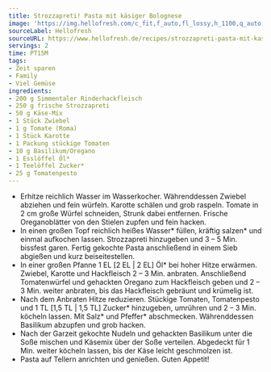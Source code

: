 ```yaml
---
title: Strozzapreti! Pasta mit käsiger Bolognese
image: 'https://img.hellofresh.com/c_fit,f_auto,fl_lossy,h_1100,q_auto,w_2600/hellofresh_s3/image/strozzapreti-pasta-mit-kasiger-bolognese-49c793c3.jpg'
sourceLabel: Hellofresh
sourceURL: https://www.hellofresh.de/recipes/strozzapreti-pasta-mit-kasiger-bolognese-624bfbed6542f245af12f2a5
servings: 2
time: PT15M
tags:
- Zeit sparen
- Family
- Viel Gemüse
ingredients:
- 200 g Simmentaler Rinderhackfleisch
- 250 g frische Strozzapreti
- 50 g Käse-Mix
- 1 Stück Zwiebel
- 1 g Tomate (Roma)
- 1 Stück Karotte
- 1 Packung stückige Tomaten
- 10 g Basilikum/Oregano
- 1 Esslöffel Öl*
- 1 Teelöffel Zucker*
- 25 g Tomatenpesto
---
```


- Erhitze reichlich Wasser im Wasserkocher.  Währenddessen Zwiebel abziehen und fein würfeln.  Karotte schälen und grob raspeln.  Tomate in 2 cm große Würfel schneiden, Strunk dabei entfernen. Frische Oreganoblätter von den Stielen zupfen und fein hacken.
- In einen großen Topf reichlich heißes Wasser\* füllen, kräftig salzen\* und einmal aufkochen lassen. Strozzapreti hinzugeben und 3 – 5 Min. bissfest garen. Fertig gekochte Pasta anschließend in einem Sieb abgießen und kurz beiseitestellen.
- In einer großen Pfanne 1 EL [2 EL | 2 EL] Öl\* bei hoher Hitze erwärmen. Zwiebel, Karotte und Hackfleisch 2 – 3 Min. anbraten.   Anschließend Tomatenwürfel und gehackten Oregano zum Hackfleisch geben und 2 – 3 Min. weiter anbraten, bis das Hackfleisch gebräunt und krümelig ist.
- Nach dem Anbraten Hitze reduzieren. Stückige Tomaten, Tomatenpesto und 1 TL [1,5 TL | 1,5 TL] Zucker\* hinzugeben, umrühren und 2 – 3 Min. köcheln lassen. Mit Salz\* und Pfeffer\* abschmecken.  Währenddessen Basilikum abzupfen und grob hacken.
- Nach der Garzeit gekochte Nudeln und gehackten Basilikum unter die Soße mischen und Käsemix über der Soße verteilen. Abgedeckt für 1 Min. weiter köcheln lassen, bis der Käse leicht geschmolzen ist.
- Pasta auf Tellern anrichten und genießen.  Guten Appetit!
